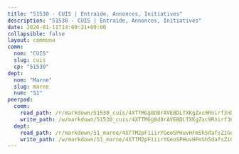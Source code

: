 ```yaml
---
title: "51530 - CUIS | Entraide, Annonces, Initiatives"
description: "51530 - CUIS | Entraide, Annonces, Initiatives"
date: 2020-01-11T14:09:21+09:00
collapsible: false
layout: commune
comm:
  nom: "CUIS"
  slug: cuis
  cp: "51530"
dept:
  nom: "Marne"
  slug: marne
  num: "51"
peerpad:
  comm:
    read_path: /r/markdown/51530_cuis/4XTTMGg8d8rAVEBDLTXKgZxc9Rnirf3nDwHPnXj3qyC5LL6pn
    write_path: /w/markdown/51530_cuis/4XTTMGg8d8rAVEBDLTXKgZxc9Rnirf3nDwHPnXj3qyC5LL6pn-K3TgUpDfZtEwdfGcp9ZN9UETF6G3yQjyxqn5CcYWpMAvMEqxtrBBJy7YP8TuuLRYBoie71v7sgEBAyBFwTt3DqgQqKMnD6L8v5S8BNZvFX17jVnpSvC9B2a5vrySPh2zDiWhLmXU
  dept:
    read_path: /r/markdown/51_marne/4XTTM2pF1iirYGeoSPHuvHFmSh5dafsZiGuDVqApNYr9W2doe
    write_path: /w/markdown/51_marne/4XTTM2pF1iirYGeoSPHuvHFmSh5dafsZiGuDVqApNYr9W2doe-K3TgV7EpXmd75L5pz6aUTALihWsFeiubyposyfPgz6DbQby3ZQF3gNXaGqeRVGevfRz46yND7Y8QkCv5VozWFj5shZbEokjWNQrdmmsAHCxzuLQj5kuinh4kCdsefHKLdp7xhUwa
---
```


